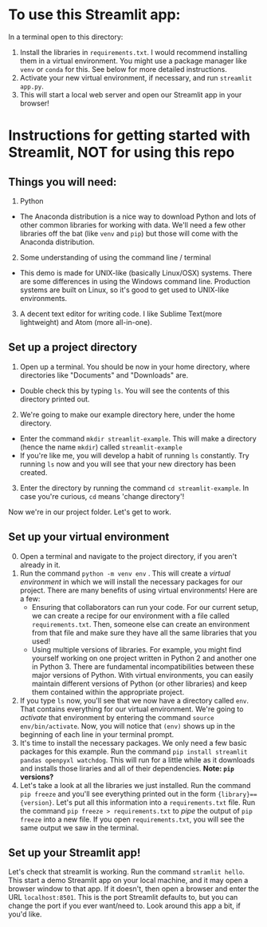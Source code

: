 # To use this Streamlit app:
In a terminal open to this directory:
1. Install the libraries in `requirements.txt`. I would recommend installing them in a virtual environment. You might use a package manager like `venv` or `conda` for this. See below for more detailed instructions.
2. Activate your new virtual environment, if necessary, and run `streamlit app.py`.
3. This will start a local web server and open our Streamlit app in your browser!


# Instructions for getting started with Streamlit, NOT for using this repo

## Things you will need:
1. Python
* The Anaconda distribution is a nice way to download Python and lots of other common libraries for working with data. We'll need a few other libraries off the bat (like `venv` and `pip`) but those will come with the Anaconda distribution.
2. Some understanding of using the command line / terminal
* This demo is made for UNIX-like (basically Linux/OSX) systems. There are some differences in using the Windows command line. Production systems are built on Linux, so it's good to get used to UNIX-like environments.
3. A decent text editor for writing code. I like Sublime Text(more lightweight) and Atom (more all-in-one).

## Set up a project directory
1. Open up a terminal. You should be now in your home directory, where directories like "Documents" and "Downloads" are. 
* Double check this by typing `ls`. You will see the contents of this directory printed out. 
2. We're going to make our example directory here, under the home directory. 
* Enter the command `mkdir streamlit-example`. This will make a directory (hence the name `mkdir`) called `streamlit-example`
* If you're like me, you will develop a habit of running `ls` constantly. Try running `ls` now and you will see that your new directory has been created. 
3. Enter the directory by running the command `cd streamlit-example`. In case you're curious, `cd` means 'change directory'!

Now we're in our project folder. Let's get to work. 

## Set up your virtual environment

0. Open a terminal and navigate to the project directory, if you aren't already in it. 
1. Run the command `python -m venv env` . This will create a *virtual environment* in which we will install the necessary packages for our project. There are many benefits of using virtual environments! Here are a few:
	* Ensuring that collaborators can run your code. For our current setup, we can create a recipe for our environment with a file called `requirements.txt`. Then, someone else can create an environment from that file and make sure they have all the same libraries that you used!
	* Using multiple versions of libraries. For example, you might find yourself working on one project written in Python 2 and another one in Python 3. There are fundamental incompatibilities between these major versions of Python. With virtual environments, you can easily maintain different versions of Python (or other libraries) and keep them contained within the appropriate project.
2. If you type `ls` now, you'll see that we now have a directory called `env`. That contains everything for our virtual environment. We're going to *activate* that environment by entering the command `source env/bin/activate`. Now, you will notice that `(env)` shows up in the beginning of each line in your terminal prompt. 
3. It's time to install the necessary packages. We only need a few basic packages for this example. Run the command `pip install streamlit pandas openpyxl watchdog`. This will run for a little while as it downloads and installs those liraries and all of their dependencies. **Note: `pip` versions?**
4. Let's take a look at all the libraries we just installed. Run the command `pip freeze` and you'll see everything printed out in the form `{library}=={version}`. Let's put all this information into a `requirements.txt` file. Run the command `pip freeze > requirements.txt` to *pipe* the output of `pip freeze` into a new file. If you open `requirements.txt`, you will see the same output we saw in the terminal. 

## Set up your Streamlit app!
Let's check that streamlit is working. Run the command `stramlit hello`. This start a demo Streamlit app on your local machine, and it may open a browser window to that app. If it doesn't, then open a browser and enter the URL `localhost:8501`. This is the port Streamlit defaults to, but you can change the port if you ever want/need to. Look around this app a bit, if you'd like. 
